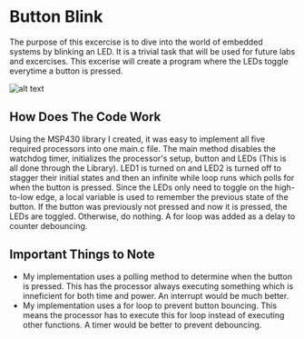 # Button Blink
The purpose of this excercise is to dive into the world of embedded systems by blinking an LED. It is a trivial task that will be used for future labs and excercises. This excerise will create a program where the LEDs toggle everytime a button is pressed.

![alt text](https://github.com/RU09342/lab-2-blinking-leds-tcsmith20/blob/master/Button%20Blink/Button%20Blink.gif)

## How Does The Code Work
Using the MSP430 library I created, it was easy to implement all five required processors into one main.c file. The main method disables the watchdog timer, initializes the processor's setup, button and LEDs (This is all done through the Library). LED1 is turned on and LED2 is turned off to stagger their initial states and then an infinite while loop runs which polls for when the button is pressed. Since the LEDs only need to toggle on the high-to-low edge, a local variable is used to remember the previous state of the button. If the button was previously not pressed and now it is pressed, the LEDs are toggled. Otherwise, do nothing. A for loop was added as a delay to counter debouncing.

## Important Things to Note
* My implementation uses a polling method to determine when the button is pressed. This has the processor always executing something which is inneficient for both time and power. An interrupt would be much better.
* My implementation uses a for loop to prevent button bouncing. This means the processor has to execute this for loop instead of executing other functions. A timer would be better to prevent debouncing. 
